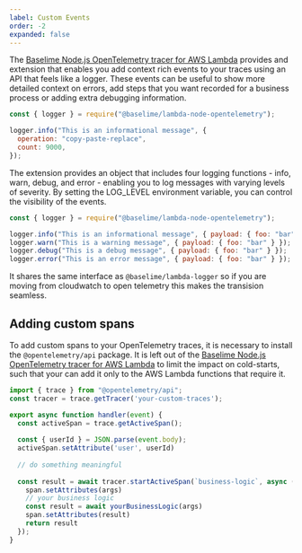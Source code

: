 ```yaml
---
label: Custom Events
order: -2
expanded: false
---
```


The [Baselime Node.js OpenTelemetry tracer for AWS Lambda](https://github.com/Baselime/lambda-node-opentelemetry) provides and extension that enables you add context rich events to your traces using an API that feels like a logger. These events can be useful to show more detailed context on errors, add steps that you want recorded for a business process or adding extra debugging information.

```javascript
const { logger } = require("@baselime/lambda-node-opentelemetry");

logger.info("This is an informational message", {
  operation: "copy-paste-replace",
  count: 9000,
});
```

The extension provides an object that includes four logging functions - info, warn, debug, and error - enabling you to log messages with varying levels of severity. By setting the LOG_LEVEL environment variable, you can control the visibility of the events.

```javascript
const { logger } = require("@baselime/lambda-node-opentelemetry");

logger.info("This is an informational message", { payload: { foo: "bar" } });
logger.warn("This is a warning message", { payload: { foo: "bar" } });
logger.debug("This is a debug message", { payload: { foo: "bar" } });
logger.error("This is an error message", { payload: { foo: "bar" } });
```

It shares the same interface as `@baselime/lambda-logger` so if you are moving from cloudwatch to open telemetry this makes the transision seamless.

## Adding custom spans

To add custom spans to your OpenTelemetry traces, it is necessary to install the `@opentelemetry/api` package. It is left out of the [Baselime Node.js OpenTelemetry tracer for AWS Lambda](https://github.com/Baselime/lambda-node-opentelemetry) to limit the impact on cold-starts, such that your can add it only to the AWS Lambda functions that require it.

```javascript
import { trace } from "@opentelemetry/api";
const tracer = trace.getTracer('your-custom-traces');

export async function handler(event) {
  const activeSpan = trace.getActiveSpan();
  
  const { userId } = JSON.parse(event.body);
  activeSpan.setAttribute('user', userId)
  
  // do something meaningful
  
  const result = await tracer.startActiveSpan(`business-logic`, async (span) => {
    span.setAttributes(args)
    // your business logic
    const result = await yourBusinessLogic(args)
    span.setAttributes(result)
    return result
  });
}

```
